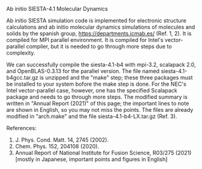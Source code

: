 Ab initio SIESTA-4.1 Molecular Dynamics

  Ab initio SIESTA simulation code is implemented for electronic structure calculations and ab initio 
molecular dynamics simulations of molecules and solids by the spanish group, https://departments.icmab.es/ 
(Ref. 1, 2). It is compiled for MPI parallel environment. 
It is compiled for Intel's vector-parallel compiler, but it is needed to go through more steps 
due to complexity.

  We can successfully compile the siesta-4.1-b4 with mpi-3.2, scalapack 2.0, and OpenBLAS-0.3.13 for 
the parallel version. The file named siesta-4.1-b4gcc.tar.gz is unzipped and the "make" step; 
these three packages must be installed to your system bofore the make step is done.
For the NEC's Intel vector-parallel case, however, one has the specified Scalapack package 
and needs to go through more steps. The modified summary is written in "Annual Report (2021)" of
this page; the important lines to note are shown in English, so you may not miss the points. 
The files are already modified in "arch.make" and the file siesta-4.1-b4-LX.tar.gz (Ref. 3).

References:

1. J. Phys. Cond. Matt. 14, 2745 (2002).
2. Chem. Phys. 152, 204108 (2020). 
3. Annual Report of National Institute for Fusion Science, R03/275 (2021) [mostly in Japanese, 
important points and figures in English]
